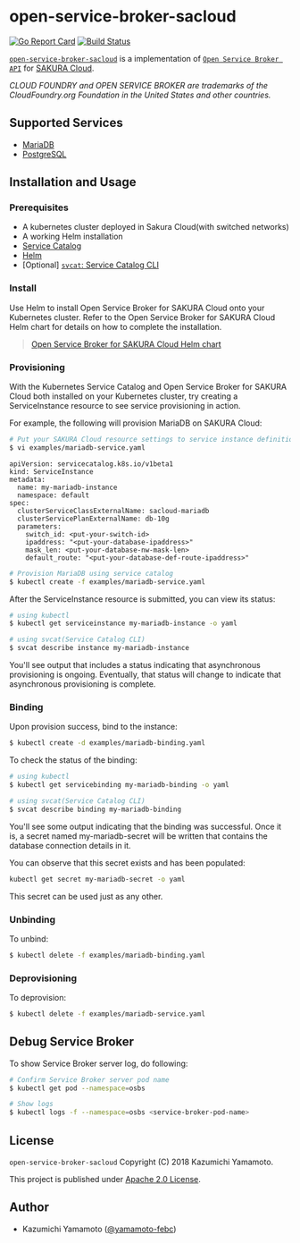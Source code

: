 # open-service-broker-sacloud

[![Go Report Card](https://goreportcard.com/badge/github.com/sacloud/open-service-broker-sacloud)](https://goreportcard.com/report/github.com/sacloud/open-service-broker-sacloud)
[![Build Status](https://travis-ci.org/sacloud/open-service-broker-sacloud.svg?branch=master)](https://travis-ci.org/sacloud/open-service-broker-sacloud)

[`open-service-broker-sacloud`](https://github.com/sacloud/open-service-broker-sacloud) is a implementation of 
[`Open Service Broker API`](https://www.openservicebrokerapi.org) for [SAKURA Cloud](https://cloud.sakura.ad.jp).  

*CLOUD FOUNDRY and OPEN SERVICE BROKER are trademarks of the CloudFoundry.org Foundation in the United States and other countries.*  

## Supported Services

- [MariaDB](docs/services/mariadb.md)
- [PostgreSQL](docs/services/postgres.md)

## Installation and Usage

### Prerequisites

- A kubernetes cluster deployed in Sakura Cloud(with switched networks)
- A working Helm installation
- [Service Catalog](https://github.com/kubernetes-incubator/service-catalog)
- [Helm](https://github.com/kubernetes/helm)
- [Optional] [`svcat`: Service Catalog CLI](https://github.com/kubernetes-incubator/service-catalog/tree/master/cmd/svcat)

### Install

Use Helm to install Open Service Broker for SAKURA Cloud onto your Kubernetes cluster.
Refer to the Open Service Broker for SAKURA Cloud Helm chart for details on how to complete the installation.

> [Open Service Broker for SAKURA Cloud Helm chart](https://github.com/sacloud/helm-charts/tree/master/open-service-broker-sacloud)

### Provisioning

With the Kubernetes Service Catalog and Open Service Broker for SAKURA Cloud both installed on your Kubernetes cluster,
try creating a ServiceInstance resource to see service provisioning in action.

For example, the following will provision MariaDB on SAKURA Cloud:

```bash
# Put your SAKURA Cloud resource settings to service instance definition
$ vi examples/mariadb-service.yaml
```

```console
apiVersion: servicecatalog.k8s.io/v1beta1
kind: ServiceInstance
metadata:
  name: my-mariadb-instance
  namespace: default
spec:
  clusterServiceClassExternalName: sacloud-mariadb
  clusterServicePlanExternalName: db-10g
  parameters:
    switch_id: <put-your-switch-id>
    ipaddress: "<put-your-database-ipaddress>"
    mask_len: <put-your-database-nw-mask-len>
    default_route: "<put-your-database-def-route-ipaddress>"
```

```bash
# Provision MariaDB using service catalog
$ kubectl create -f examples/mariadb-service.yaml
```

After the ServiceInstance resource is submitted, you can view its status:

```bash
# using kubectl
$ kubectl get serviceinstance my-mariadb-instance -o yaml 

# using svcat(Service Catalog CLI)
$ svcat describe instance my-mariadb-instance
```

You'll see output that includes a status indicating that asynchronous provisioning is ongoing. Eventually,
that status will change to indicate that asynchronous provisioning is complete.

### Binding

Upon provision success, bind to the instance:

```bash
$ kubectl create -d examples/mariadb-binding.yaml
```

To check the status of the binding:

```bash
# using kubectl
$ kubectl get servicebinding my-mariadb-binding -o yaml

# using svcat(Service Catalog CLI)
$ svcat describe binding my-mariadb-binding
```

You'll see some output indicating that the binding was successful.
Once it is, a secret named my-mariadb-secret will be written that contains the database connection details in it.

You can observe that this secret exists and has been populated:

```bash
kubectl get secret my-mariadb-secret -o yaml
```

This secret can be used just as any other.

### Unbinding

To unbind:

```bash
$ kubectl delete -f examples/mariadb-binding.yaml
```

### Deprovisioning

To deprovision:

```bash
$ kubectl delete -f examples/mariadb-service.yaml
```

## Debug Service Broker 

To show Service Broker server log, do following:

```bash
# Confirm Service Broker server pod name
$ kubectl get pod --namespace=osbs

# Show logs
$ kubectl logs -f --namespace=osbs <service-broker-pod-name>
```

## License

 `open-service-broker-sacloud` Copyright (C) 2018 Kazumichi Yamamoto.

  This project is published under [Apache 2.0 License](LICENSE.txt).
  
## Author

  * Kazumichi Yamamoto ([@yamamoto-febc](https://github.com/yamamoto-febc))